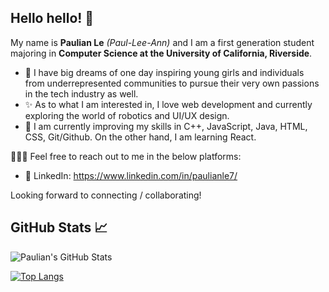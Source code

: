 ## Hello hello! 👋 

My name is **Paulian Le** *(Paul-Lee-Ann)* and I am a first generation student majoring in **Computer Science at the University of California, Riverside**. 

- 💭  I have big dreams of one day inspiring young girls and individuals from underrepresented communities to pursue their very own passions in the tech industry as well.
- ✨  As to what I am interested in, I love web development and currently exploring the world of robotics and UI/UX design.
- 🌱  I am currently improving my skills in C++, JavaScript, Java, HTML, CSS, Git/Github. On the other hand, I am learning React.

👩🏻‍💻 Feel free to reach out to me in the below platforms: 
- 👥 LinkedIn: https://www.linkedin.com/in/paulianle7/

Looking forward to connecting / collaborating! 


## GitHub Stats 📈

![Paulian's GitHub Stats](https://github-readme-stats.vercel.app/api?username=paulian7&count_private=true&theme=gruvbox&show_icons=true)

[![Top Langs](https://github-readme-stats.vercel.app/api/top-langs/?username=paulian7&layout=compact&theme=gruvbox)](https://github.com/paulian7/github-readme-stats)
